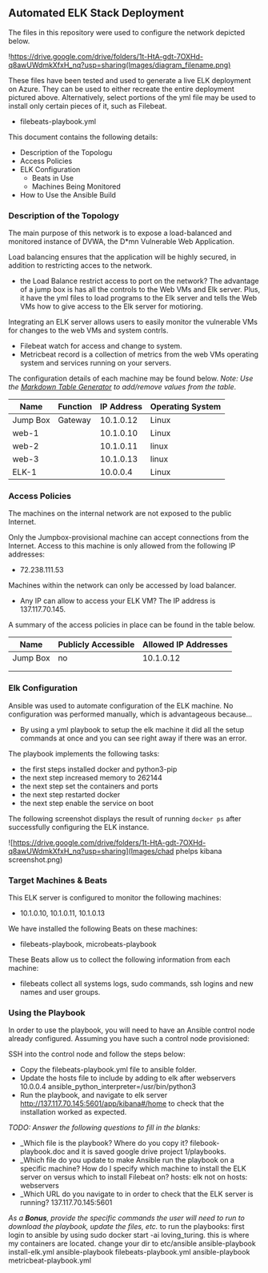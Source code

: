 ## Automated ELK Stack Deployment

The files in this repository were used to configure the network depicted below.

!https://drive.google.com/drive/folders/1t-HtA-gdt-7OXHd-q8awUWdmkXfxH_nq?usp=sharing(Images/diagram_filename.png)

These files have been tested and used to generate a live ELK deployment on Azure. They can be used to either recreate the entire deployment pictured above. Alternatively, select portions of the yml file may be used to install only certain pieces of it, such as Filebeat.

  - filebeats-playbook.yml

This document contains the following details:
- Description of the Topologu
- Access Policies
- ELK Configuration
  - Beats in Use
  - Machines Being Monitored
- How to Use the Ansible Build


### Description of the Topology

The main purpose of this network is to expose a load-balanced and monitored instance of DVWA, the D*mn Vulnerable Web Application.

Load balancing ensures that the application will be highly secured, in addition to restricting acces to the network.
- the Load Balance restrict access to port on the network? The advantage of a jump box is has all the controls to the Web VMs and Elk server.  Plus, it have the yml files to load programs to the Elk server and tells the Web VMs how to give access to the Elk server for motioring.

Integrating an ELK server allows users to easily monitor the vulnerable VMs for changes to the web VMs and system contrls.
- Filebeat watch for access and change to system.
- Metricbeat record is a collection of metrics from the web VMs operating system and services running on your servers.

The configuration details of each machine may be found below.
_Note: Use the [Markdown Table Generator](http://www.tablesgenerator.com/markdown_tables) to add/remove values from the table_.

| Name     | Function | IP Address | Operating System |
|----------|----------|------------|------------------|
| Jump Box | Gateway  | 10.1.0.12  | Linux            |
| web-1    |          | 10.1.0.10  | Linux            |
| web-2    |          | 10.1.0.11  | linux            |
| web-3    |          | 10.1.0.13  | linux            |
| ELK-1    |          | 10.0.0.4   | Linux            |

### Access Policies

The machines on the internal network are not exposed to the public Internet. 

Only the Jumpbox-provisional machine can accept connections from the Internet. Access to this machine is only allowed from the following IP addresses:
- 72.238.111.53

Machines within the network can only be accessed by load balancer.
- Any IP can allow to access your ELK VM? The IP address is 137.117.70.145.

A summary of the access policies in place can be found in the table below.

| Name     | Publicly Accessible | Allowed IP Addresses |
|----------|---------------------|----------------------|
| Jump Box | no                  | 10.1.0.12            |
|          |                     |                      |
|          |                     |                      |

### Elk Configuration

Ansible was used to automate configuration of the ELK machine. No configuration was performed manually, which is advantageous because...
- By using a yml playbook to setup the elk machine it did all the setup commands at once and you can see right away if there was an error.  

The playbook implements the following tasks:

- the first steps installed docker and python3-pip
- the next step increased memory to 262144
- the next step set the containers and ports
- the next step restarted docker
- the next step enable the service on boot


The following screenshot displays the result of running `docker ps` after successfully configuring the ELK instance.

![https://drive.google.com/drive/folders/1t-HtA-gdt-7OXHd-q8awUWdmkXfxH_nq?usp=sharing](Images/chad phelps kibana screenshot.png)

### Target Machines & Beats
This ELK server is configured to monitor the following machines:
- 10.1.0.10, 10.1.0.11, 10.1.0.13

We have installed the following Beats on these machines:
- filebeats-playbook, microbeats-playbook

These Beats allow us to collect the following information from each machine:
- filebeats collect all systems logs, sudo commands, ssh logins and new names and user groups.

### Using the Playbook
In order to use the playbook, you will need to have an Ansible control node already configured. Assuming you have such a control node provisioned: 

SSH into the control node and follow the steps below:
- Copy the filebeats-playbook.yml file to ansible folder.
- Update the hosts file to include by adding to elk after webservers 10.0.0.4 ansible_python_interpreter=/usr/bin/python3
- Run the playbook, and navigate to elk server http://137.117.70.145:5601/app/kibana#/home to check that the installation worked as expected.

_TODO: Answer the following questions to fill in the blanks:_
- _Which file is the playbook? Where do you copy it? filebook-playbook.doc and it is saved google drive project 1/playbooks.
- _Which file do you update to make Ansible run the playbook on a specific machine? How do I specify which machine to install the ELK server on versus which to install Filebeat on?  hosts: elk not on hosts: webservers
- _Which URL do you navigate to in order to check that the ELK server is running? 137.117.70.145:5601

_As a **Bonus**, provide the specific commands the user will need to run to download the playbook, update the files, etc._
to run the playbooks:
first login to ansible by using sudo docker start -ai loving_turing.  this is where my containers are located. change your dir to etc/ansible
ansible-playbook install-elk.yml
ansible-playbook filebeats-playbook.yml
ansible-playbook metricbeat-playbook.yml


